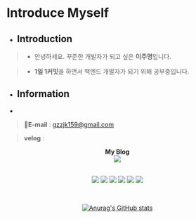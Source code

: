 # Introduce Myself

* ## Introduction
> * 안녕하세요. 꾸준한 개발자가 되고 싶은 **이주명**입니다.

> * **1일 1커밋**을 하면서 백엔드 개발자가 되기 위해 공부중입니다.

* ## Information
* 
> :e-mail:**E-mail** : gzzjk159@gmail.com

> **velog** : 

<p align="center">
    <Strong>My Blog</Strong><br>
    <a href="https://velog.io/@gzzjk159" target="_blank"><img src="https://img.shields.io/badge/Velog-20C997?style=for-the-badge&logo=Velog&logoColor=white"/></a>
<br><br>


<p align="center" display="inline-block">
  <img src="https://img.shields.io/badge/java-007396?style=for-the-badge&logo=java&logoColor=white">
  <img src="https://img.shields.io/badge/Gmail-EA4335?style=for-the-badge&logo=Gmail&logoColor=white">
  <img src="https://img.shields.io/badge/Git-F05032?style=for-the-badge&logo=Git&logoColor=white">
  <img src="https://img.shields.io/badge/Github-181717?style=for-the-badge&logo=Github&logoColor=white">
  <img src="https://img.shields.io/badge/Spring-6DB33F?style=for-the-badge&logo=Spring&logoColor=white">
  <img src="https://img.shields.io/badge/SpringBoot-6DB33F?style=for-the-badge&logo=SpringBoot&logoColor=white">
  
</p><br>

  
<div align=center>
  
[![Anurag's GitHub stats](https://github-readme-stats.vercel.app/api?username=gzzjk159)](https://github.com/gzzjk159/github-readme-stats)
